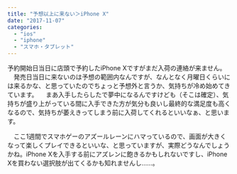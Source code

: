 ```yaml
---
title: "予想以上に来ない＞iPhone X"
date: "2017-11-07"
categories: 
  - "ios"
  - "iphone"
  - "スマホ・タブレット"
---
```


予約開始日当日に店頭で予約したiPhone Xですがまだ入荷の連絡が来ません。 　発売日当日に来ないのは予想の範囲内なんですが、なんとなく月曜日くらいには来るかな、と思っていたのでちょっと予想外と言うか、気持ちが冷め始めてきています。 　まあ入手したらしたで夢中になるんですけども（そこは確定）、気持ちが盛り上がっている間に入手できた方が気分も良いし最終的な満足度も高くなるので、気持ちが萎えきってしまう前に入荷してくれるといいなぁ、と思います。

　ここ1週間でスマホゲーのアズールレーンにハマっているので、画面が大きくなって楽しくプレイできるといいな、と思っていますが、実際どうなんでしょうかね。iPhone Xを入手する前にアズレンに飽きるかもしれないですし、iPhone Xを買わない選択肢が出てくるかも知れませんし……。
